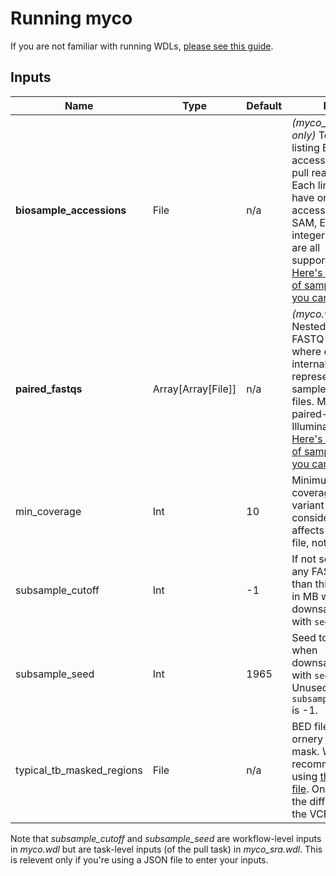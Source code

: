 # Running myco

If you are not familiar with running WDLs, [please see this guide](https://github.com/ucsc-cgp/training-resources/blob/main/WDL/running_a_wdl.md).

## Inputs
| Name                        | Type                | Default | Info                                                                                                                                                                                                                                                                        |
|---------------------------  |-----------------    |-------- |---------------------------------------------------------------------------------------------------------------------------------------------------------------------------------------------------------------------------------------------------------------------------  |
| **biosample_accessions**    | File                | n/a     | *(myco_sra.wdl only)* Text file listing BioSample accessions to pull reads from. Each line should have only one accession. SRS, SAM, ERS, and integer inputs are all supported. [Here's a bunch of sample files you can use!](https://github.com/aofarrel/SRANWRP/tree/main/inputs/quick_tests)   |
| **paired_fastqs**           | Array[Array[File]]  | n/a     | *(myco.wdl only)* Nested array of FASTQ files, where each internal array represents one sample's FASTQ files. Must be paired-end Illumina reads. [Here's a bunch of sample files you can use!](https://github.com/aofarrel/SRANWRP/tree/main/inputs/quick_tests) |
| min_coverage                | Int                 | 10      | Minimum coverage for a variant to be considered. Only affects the diff file, not the VCF.     |
| subsample_cutoff            | Int                 | -1      | If not set to -1, any FASTQ larger than this in value in MB will be downsampled with `seqtk`.     |
| subsample_seed              | Int                 | 1965    | Seed to use when downsampling with `seqtk`. Unused if `subsample_cutoff` is -1.   |
| typical_tb_masked_regions   | File                | n/a     | BED file of ornery regions to mask. We recommend using [this mask file](https://github.com/iqbal-lab-org/cryptic_tb_callable_mask/blob/43ec21319209b23f648f32e4868bdf07cf09f2a0/R00000039_repregions.bed). Only affects the diff file, not the VCF.                      |

Note that *subsample_cutoff* and *subsample_seed* are workflow-level inputs in *myco.wdl* but are task-level inputs (of the pull task) in *myco_sra.wdl*. This is relevent only if you're using a JSON file to enter your inputs.
